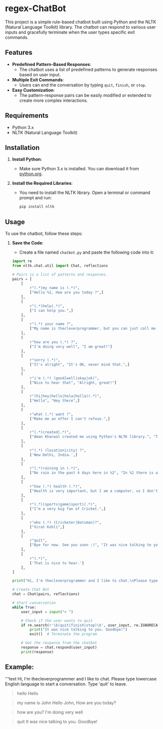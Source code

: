 # regex-ChatBot

This project is a simple rule-based chatbot built using Python and the NLTK (Natural Language Toolkit) library. The chatbot can respond to various user inputs and gracefully terminate when the user types specific exit commands.

## Features

- **Predefined Pattern-Based Responses**:
  - The chatbot uses a list of predefined patterns to generate responses based on user input.
- **Multiple Exit Commands**:
  - Users can end the conversation by typing `quit`, `finish`, or `stop`.
- **Easy Customization**:
  - The pattern-response pairs can be easily modified or extended to create more complex interactions.

## Requirements

- Python 3.x
- NLTK (Natural Language Toolkit)

## Installation

1. **Install Python**:
   - Make sure Python 3.x is installed. You can download it from [python.org](https://www.python.org/downloads/).

2. **Install the Required Libraries**:
   - You need to install the NLTK library. Open a terminal or command prompt and run:
     ```bash
     pip install nltk
     ```

## Usage

To use the chatbot, follow these steps:

1. **Save the Code**:
   - Create a file named `chatbot.py` and paste the following code into it:

   ```python
   import re
   from nltk.chat.util import Chat, reflections

   # Pairs is a list of patterns and responses.
   pairs = [
       [
           r"(.*)my name is (.*)",
           ["Hello %2, How are you today ?",]
       ],
       [
           r"(.*)help(.*)",
           ["I can help you.",]
       ],
       [
           r"(.*) your name ?",
           ["My name is thecleverprogrammer, but you can just call me robot and I'm a chatbot.",]
       ],
       [
           r"how are you (.*) ?",
           ["I'm doing very well", "I am great!"]
       ],
       [
           r"sorry (.*)",
           ["It's alright", "It's OK, never mind that.",]
       ],
       [
           r"i'm (.*) (good|well|okay|ok)",
           ["Nice to hear that", "Alright, great!"]
       ],
       [
           r"(hi|hey|hello|hola|holla)(.*)",
           ["Hello", "Hey there",]
       ],
       [
           r"what (.*) want ?",
           ["Make me an offer I can't refuse.",]
       ],
       [
           r"(.*)created(.*)",
           ["Aman Kharwal created me using Python's NLTK library.", "Top secret ;)",]
       ],
       [
           r"(.*) (location|city) ?",
           ['New Delhi, India.',]
       ],
       [
           r"(.*)raining in (.*)",
           ["No rain in the past 4 days here in %2", "In %2 there is a 50% chance of rain.",]
       ],
       [
           r"how (.*) health (.*)",
           ["Health is very important, but I am a computer, so I don't need to worry about my health.",]
       ],
       [
           r"(.*)(sports|game|sport)(.*)",
           ["I'm a very big fan of Cricket.",]
       ],
       [
           r"who (.*) (Cricketer|Batsman)?",
           ["Virat Kohli",]
       ],
       [
           r"quit",
           ["Bye for now. See you soon :)", "It was nice talking to you. See you soon :)"]
       ],
       [
           r"(.*)",
           ['That is nice to hear.']
       ],
   ]

   print("Hi, I'm thecleverprogrammer and I like to chat.\nPlease type lowercase English language to start a conversation. Type 'quit' to leave.")

   # Create Chat Bot
   chat = Chat(pairs, reflections)

   # Start conversation
   while True:
       user_input = input("> ")

       # Check if the user wants to quit
       if re.search(r'\b(quit|finish|stop)\b', user_input, re.IGNORECASE):
           print("It was nice talking to you. Goodbye!")
           exit()  # Terminate the program

       # Get the response from the chatbot
       response = chat.respond(user_input)
       print(response)
   
## Example:
'''text
 Hi, I'm thecleverprogrammer and I like to chat.
 Please type lowercase English language to start a conversation. Type 'quit' to leave.

> hello
Hello

> my name is John
 Hello John, How are you today?

> how are you?
I'm doing very well

> quit
It was nice talking to you. Goodbye!


